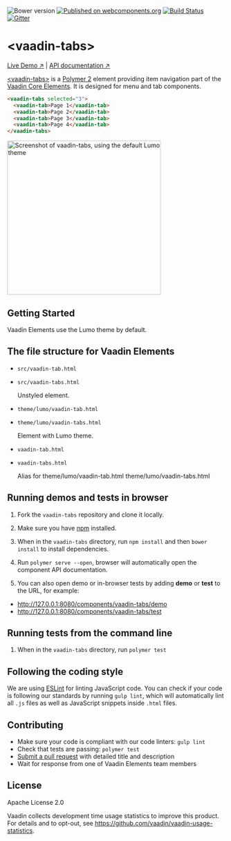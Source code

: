 ![Bower version](https://img.shields.io/bower/v/vaadin-tabs.svg)
[![Published on webcomponents.org](https://img.shields.io/badge/webcomponents.org-published-blue.svg)](https://webcomponents.org/element/vaadin/vaadin-tabs)
[![Build Status](https://travis-ci.org/vaadin/vaadin-tabs.svg?branch=master)](https://travis-ci.org/vaadin/vaadin-tabs)
[![Gitter](https://badges.gitter.im/Join%20Chat.svg)](https://gitter.im/vaadin/vaadin-core-elements?utm_source=badge&utm_medium=badge&utm_campaign=pr-badge)

# &lt;vaadin-tabs&gt;

[Live Demo ↗](https://cdn.vaadin.com/vaadin-tabs/1.0.0/demo/)
|
[API documentation ↗](https://cdn.vaadin.com/vaadin-tabs/1.0.0/#/elements/vaadin-tabs)


[&lt;vaadin-tabs&gt;](https://vaadin.com/elements/-/element/vaadin-tabs) is a [Polymer 2](http://polymer-project.org) element providing item navigation part of the [Vaadin Core Elements](https://vaadin.com/elements). It is designed for menu and tab components.

<!--
```
<custom-element-demo>
  <template>
    <script src="../webcomponentsjs/webcomponents-lite.js"></script>
    <link rel="import" href="vaadin-tabs.html">
    <next-code-block></next-code-block>
  </template>
</custom-element-demo>
```
-->
```html
<vaadin-tabs selected="3">
  <vaadin-tab>Page 1</vaadin-tab>
  <vaadin-tab>Page 2</vaadin-tab>
  <vaadin-tab>Page 3</vaadin-tab>
  <vaadin-tab>Page 4</vaadin-tab>
</vaadin-tabs>
```

[<img src="https://raw.githubusercontent.com/vaadin/vaadin-tabs/master/screenshot.png" width="355" alt="Screenshot of vaadin-tabs, using the default Lumo theme">](https://vaadin.com/elements/vaadin-tabs)

## Getting Started

Vaadin Elements use the Lumo theme by default.

## The file structure for Vaadin Elements

- `src/vaadin-tab.html`
- `src/vaadin-tabs.html`

  Unstyled element.

- `theme/lumo/vaadin-tab.html`
- `theme/lumo/vaadin-tabs.html`

  Element with Lumo theme.

- `vaadin-tab.html`
- `vaadin-tabs.html`

  Alias for theme/lumo/vaadin-tab.html
  theme/lumo/vaadin-tabs.html

## Running demos and tests in browser

1. Fork the `vaadin-tabs` repository and clone it locally.

1. Make sure you have [npm](https://www.npmjs.com/) installed.

1. When in the `vaadin-tabs` directory, run `npm install` and then `bower install` to install dependencies.

1. Run `polymer serve --open`, browser will automatically open the component API documentation.

1. You can also open demo or in-browser tests by adding **demo** or **test** to the URL, for example:

  - http://127.0.0.1:8080/components/vaadin-tabs/demo
  - http://127.0.0.1:8080/components/vaadin-tabs/test


## Running tests from the command line

1. When in the `vaadin-tabs` directory, run `polymer test`


## Following the coding style

We are using [ESLint](http://eslint.org/) for linting JavaScript code. You can check if your code is following our standards by running `gulp lint`, which will automatically lint all `.js` files as well as JavaScript snippets inside `.html` files.


## Contributing

  - Make sure your code is compliant with our code linters: `gulp lint`
  - Check that tests are passing: `polymer test`
  - [Submit a pull request](https://www.digitalocean.com/community/tutorials/how-to-create-a-pull-request-on-github) with detailed title and description
  - Wait for response from one of Vaadin Elements team members


## License

Apache License 2.0

Vaadin collects development time usage statistics to improve this product. For details and to opt-out, see https://github.com/vaadin/vaadin-usage-statistics.
